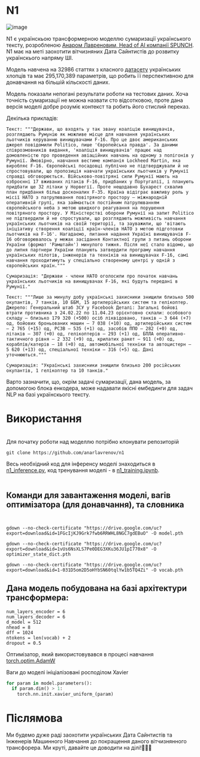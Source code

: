 # N1

![image](https://github.com/anarlavrenov/n1/assets/90818739/7bc4f5f7-dc7e-4c21-a1dd-56e34df0be92)

N1 є українскьою трансформерною моделлю сумаризації українського тексту, розробленою [Анаром Лавреновим, Head of AI компанії SPUNCH](https://www.linkedin.com/mynetwork/). N1 має на меті заохотити вітчизняних Дата Сайнтистів до розвитку українскього напряму ШІ. 

Модель навчена на 32986 статтях з класного [датасету](https://huggingface.co/datasets/d0p3/ukr-pravda-news-summary) українських хлопців та має 295,170,389 параметрів, що робить її перспективною для донавчання на більшій кільскості даних.

Модель показали непогані результати роботи на тестових даних. Хоча точність сумаризації не можна назвати сто відсотковою, проте дана версія моделі добре розуміє контекст та робить його стислий переказ.

Декілька прикладів:

```
Текст: """Держави, що входять у так звану коаліцію винищувачів, розглядають Румунію як можливе місце для навчання українських льотчиків керуванню винищувачами F-16. Про це двоє американських джерел повідомили Politico, пише 'Європейська правда'. За даними співрозмовників видання, 'коаліція винищувачів' працює над домовленістю про проведення авіаційних навчань на одному з полігонів у Румунії. Ймовірно, навчання вестиме компанія Lockheed Martin, яка виробляє F-16. Європейські посадовці публічно не підтверджували й не спростовували, що пропозиція навчати українських льотчиків у Румунії справді обговорюється. Військово-повітряні сили Румунії мають на озброєнні 17 вживаних літаків F-16, придбаних у Португалії, і планують придбати ще 32 літаки у Норвегії. Проте нещодавно Бухарест схвалив план придбання більш досконалих F-35. Країна відіграє важливу роль у місії НАТО з патрулювання повітряного простору – міжнародній оперативній групі, яка займається постійним патрулюванням європейського неба з метою швидкого реагування на порушення повітряного простору. У Міністерстві оборони Румунії на запит Politico не підтвердили й не спростували, що розглядають можливість навчання українських льотчиків на своїй території, та зауважили, що 'вітають ініціативу створення коаліції країн-членів НАТО з метою підготовки льотчиків на F-16'. Нагадаємо, питання надання Україні винищувачів F-16 обговорювалось у межах засідання Контактної групи з питань оборони України (формат 'Рамштайн') минулого тижня. Після неї стало відомо, що до липня партнери України планують затвердити програму навчання українських пілотів, інженерів та техніків на винищувачах F-16, самі навчання проходитимуть у спеціально створеному центрі у одній з європейських країн."""

Сумаризація: "Держави - члени НАТО оголосили про початок навчань українських льотчиків на винищувачах F-16, які будуть передані в Румунії."
```

```
Текст: """Лише за минулу добу українські захисники знищили близько 500 окупантів, 7 танків, 10 ББМ, 15 артилерійських систем та гелікоптер. Джерело: Генеральний штаб ЗСУ у Facebook Деталі: Загальні бойові втрати противника з 24.02.22 по 11.04.23 орієнтовно склали: особового складу – близько 179 320 (+500) осіб ліквідовано, танків – 3 644 (+7) од, бойових броньованих машин – 7 038 (+10) од, артилерійських систем – 2 765 (+15) од, РСЗВ – 535 (+1) од, засобів ППО – 282 (+0) од, літаків – 307 (+0) од, гелікоптерів – 293 (+1) од, БПЛА оперативно-тактичного рівня – 2 332 (+9) од, крилатих ракет – 911 (+0) од, кораблів/катерів – 18 (+0) од, автомобільної техніки та автоцистерн – 5 620 (+13) од, спеціальної техніки – 316 (+5) од. Дані уточнюються."""

Сумаризація: "Українські захисники знищили близько 200 російських окупантів, 1 гелікоптер та 10 танків."
```

Варто зазначити, що, окрім задачі сумаризації, дана модель, за допомогою блока енкодера, може надавати якісні ембединги для задач NLP на базі українскього тексту.


# Використання<br>

<br>Для початку роботи над моделлю потрібно клонувати репозиторій</br>
```
git clone https://github.com/anarlavrenov/n1
```

Весь необхідний код для інференсу моделі знаходиться в [n1_inference.py](https://github.com/anarlavrenov/n1/edit/master/inference.py), код тренування моделі - в [n1_training.ipynb](https://github.com/anarlavrenov/n1/edit/master/n1_training.ipynb).<br><br>


## Команди для завантаження моделі, вагів оптимізатора (для донавчання), та словника<br><br>

```
gdown --no-check-certificate "https://drive.google.com/uc?export=download&id=1FGcIjKJ9Grk7fwb6RRWHL8NGC7gdEBuO" -O model.pth

gdown --no-check-certificate "https://drive.google.com/uc?export=download&id=1vUs6NsXLS7Pe0DEG3XKu36JU1pI770x8" -O optimizer_state_dict.pth

gdown --no-check-certificate "https://drive.google.com/uc?export=download&id=1-031D5om2D5oHYbSN60tqlYw1b5TQ4Zi" -O vocab.pth
```

## Дана модель побудована на базі архітектури трансформера: 

```
num_layers_encoder = 6
num_layers_decoder = 6
d_model = 512
nhead = 8
dff = 1024
ntokens = len(vocab) + 2
dropout = 0.5

```

Оптимізатор, який використовувався в процесі навчання [torch.optim.AdamW](https://pytorch.org/docs/stable/generated/torch.optim.AdamW.html)

Ваги до моделі ініціалізовані росподілом Xavier 
```py
for param in model.parameters():
  if param.dim() > 1:
    torch.nn.init.xavier_uniform_(param)
```

# Післямова<br>

Ми будемо дуже раді заохотити українських Дата Сайнтистів та Інженерів Машинного Навчання до покращення даного вітчизнянного трансфорера. Ми круті, давайте це доводити на ділі!🥇🥇🥇
